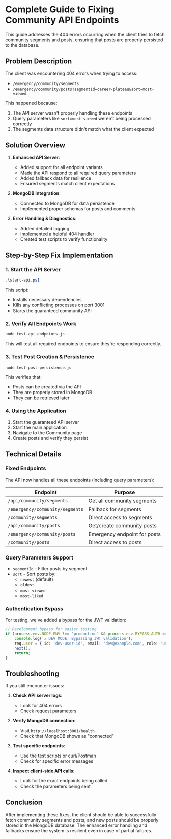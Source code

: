 # Complete Guide to Fixing Community API Endpoints

This guide addresses the 404 errors occurring when the client tries to fetch community segments and posts, ensuring that posts are properly persisted to the database.

## Problem Description

The client was encountering 404 errors when trying to access:
- `/emergency/community/segments`
- `/emergency/community/posts?segmentId=career-plateau&sort=most-viewed`

This happened because:
1. The API server wasn't properly handling these endpoints
2. Query parameters like `sort=most-viewed` weren't being processed correctly
3. The segments data structure didn't match what the client expected

## Solution Overview

1. **Enhanced API Server**:
   - Added support for all endpoint variants
   - Made the API respond to all required query parameters
   - Added fallback data for resilience
   - Ensured segments match client expectations

2. **MongoDB Integration**:
   - Connected to MongoDB for data persistence
   - Implemented proper schemas for posts and comments

3. **Error Handling & Diagnostics**:
   - Added detailed logging
   - Implemented a helpful 404 handler
   - Created test scripts to verify functionality

## Step-by-Step Fix Implementation

### 1. Start the API Server

```powershell
.\start-api.ps1
```

This script:
- Installs necessary dependencies
- Kills any conflicting processes on port 3001
- Starts the guaranteed community API

### 2. Verify All Endpoints Work

```
node test-api-endpoints.js
```

This will test all required endpoints to ensure they're responding correctly.

### 3. Test Post Creation & Persistence

```
node test-post-persistence.js
```

This verifies that:
- Posts can be created via the API
- They are properly stored in MongoDB
- They can be retrieved later

### 4. Using the Application

1. Start the guaranteed API server
2. Start the main application
3. Navigate to the Community page
4. Create posts and verify they persist

## Technical Details

### Fixed Endpoints

The API now handles all these endpoints (including query parameters):

| Endpoint | Purpose |
|----------|---------|
| `/api/community/segments` | Get all community segments |
| `/emergency/community/segments` | Fallback for segments |
| `/community/segments` | Direct access to segments |
| `/api/community/posts` | Get/create community posts |
| `/emergency/community/posts` | Emergency endpoint for posts |
| `/community/posts` | Direct access to posts |

### Query Parameters Support

- `segmentId` - Filter posts by segment
- `sort` - Sort posts by:
  - `newest` (default)
  - `oldest`
  - `most-viewed`
  - `most-liked`

### Authentication Bypass

For testing, we've added a bypass for the JWT validation:

```typescript
// Development bypass for easier testing
if (process.env.NODE_ENV !== 'production' && process.env.BYPASS_AUTH === 'true') {
    console.log('⚠️ DEV MODE: Bypassing JWT validation');
    req.user = { id: 'dev-user-id', email: 'dev@example.com', role: 'user' };
    next();
    return;
}
```

## Troubleshooting

If you still encounter issues:

1. **Check API server logs**:
   - Look for 404 errors
   - Check request parameters

2. **Verify MongoDB connection**:
   - Visit `http://localhost:3001/health`
   - Check that MongoDB shows as "connected"

3. **Test specific endpoints**:
   - Use the test scripts or curl/Postman
   - Check for specific error messages

4. **Inspect client-side API calls**:
   - Look for the exact endpoints being called
   - Check the parameters being sent

## Conclusion

After implementing these fixes, the client should be able to successfully fetch community segments and posts, and new posts should be properly stored in the MongoDB database. The enhanced error handling and fallbacks ensure the system is resilient even in case of partial failures.
